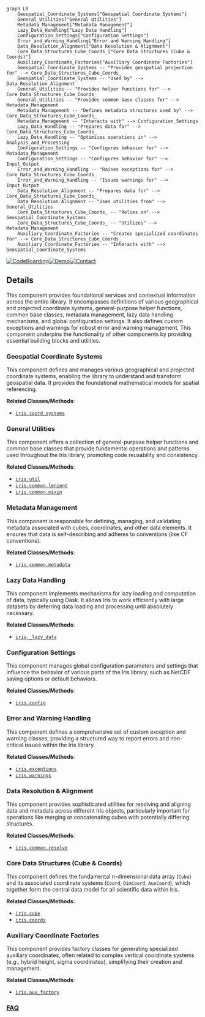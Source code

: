 ```mermaid
graph LR
    Geospatial_Coordinate_Systems["Geospatial Coordinate Systems"]
    General_Utilities["General Utilities"]
    Metadata_Management["Metadata Management"]
    Lazy_Data_Handling["Lazy Data Handling"]
    Configuration_Settings["Configuration Settings"]
    Error_and_Warning_Handling["Error and Warning Handling"]
    Data_Resolution_Alignment["Data Resolution & Alignment"]
    Core_Data_Structures_Cube_Coords_["Core Data Structures (Cube & Coords)"]
    Auxiliary_Coordinate_Factories["Auxiliary Coordinate Factories"]
    Geospatial_Coordinate_Systems -- "Provides geospatial projection for" --> Core_Data_Structures_Cube_Coords_
    Geospatial_Coordinate_Systems -- "Used by" --> Data_Resolution_Alignment
    General_Utilities -- "Provides helper functions for" --> Core_Data_Structures_Cube_Coords_
    General_Utilities -- "Provides common base classes for" --> Metadata_Management
    Metadata_Management -- "Defines metadata structures used by" --> Core_Data_Structures_Cube_Coords_
    Metadata_Management -- "Interacts with" --> Configuration_Settings
    Lazy_Data_Handling -- "Prepares data for" --> Core_Data_Structures_Cube_Coords_
    Lazy_Data_Handling -- "Optimizes operations in" --> Analysis_and_Processing
    Configuration_Settings -- "Configures behavior for" --> Metadata_Management
    Configuration_Settings -- "Configures behavior for" --> Input_Output
    Error_and_Warning_Handling -- "Raises exceptions for" --> Core_Data_Structures_Cube_Coords_
    Error_and_Warning_Handling -- "Issues warnings for" --> Input_Output
    Data_Resolution_Alignment -- "Prepares data for" --> Core_Data_Structures_Cube_Coords_
    Data_Resolution_Alignment -- "Uses utilities from" --> General_Utilities
    Core_Data_Structures_Cube_Coords_ -- "Relies on" --> Geospatial_Coordinate_Systems
    Core_Data_Structures_Cube_Coords_ -- "Utilizes" --> Metadata_Management
    Auxiliary_Coordinate_Factories -- "Creates specialized coordinates for" --> Core_Data_Structures_Cube_Coords_
    Auxiliary_Coordinate_Factories -- "Interacts with" --> Geospatial_Coordinate_Systems
```

[![CodeBoarding](https://img.shields.io/badge/Generated%20by-CodeBoarding-9cf?style=flat-square)](https://github.com/CodeBoarding/GeneratedOnBoardings)[![Demo](https://img.shields.io/badge/Try%20our-Demo-blue?style=flat-square)](https://www.codeboarding.org/demo)[![Contact](https://img.shields.io/badge/Contact%20us%20-%20contact@codeboarding.org-lightgrey?style=flat-square)](mailto:contact@codeboarding.org)

## Details

This component provides foundational services and contextual information across the entire library. It encompasses definitions of various geographical and projected coordinate systems, general-purpose helper functions, common base classes, metadata management, lazy data handling mechanisms, and global configuration settings. It also defines custom exceptions and warnings for robust error and warning management. This component underpins the functionality of other components by providing essential building blocks and utilities.

### Geospatial Coordinate Systems
This component defines and manages various geographical and projected coordinate systems, enabling the library to understand and transform geospatial data. It provides the foundational mathematical models for spatial referencing.


**Related Classes/Methods**:

- <a href="https://github.com/SciTools/iris/blob/main/lib/iris/coord_systems.py" target="_blank" rel="noopener noreferrer">`iris.coord_systems`</a>


### General Utilities
This component offers a collection of general-purpose helper functions and common base classes that provide fundamental operations and patterns used throughout the Iris library, promoting code reusability and consistency.


**Related Classes/Methods**:

- <a href="https://github.com/SciTools/iris/blob/main/lib/iris/util.py" target="_blank" rel="noopener noreferrer">`iris.util`</a>
- <a href="https://github.com/SciTools/iris/blob/main/lib/iris/common/lenient.py" target="_blank" rel="noopener noreferrer">`iris.common.lenient`</a>
- <a href="https://github.com/SciTools/iris/blob/main/lib/iris/common/mixin.py" target="_blank" rel="noopener noreferrer">`iris.common.mixin`</a>


### Metadata Management
This component is responsible for defining, managing, and validating metadata associated with cubes, coordinates, and other data elements. It ensures that data is self-describing and adheres to conventions (like CF conventions).


**Related Classes/Methods**:

- <a href="https://github.com/SciTools/iris/blob/main/lib/iris/common/metadata.py" target="_blank" rel="noopener noreferrer">`iris.common.metadata`</a>


### Lazy Data Handling
This component implements mechanisms for lazy loading and computation of data, typically using Dask. It allows Iris to work efficiently with large datasets by deferring data loading and processing until absolutely necessary.


**Related Classes/Methods**:

- <a href="https://github.com/SciTools/iris/blob/main/lib/iris/_lazy_data.py" target="_blank" rel="noopener noreferrer">`iris._lazy_data`</a>


### Configuration Settings
This component manages global configuration parameters and settings that influence the behavior of various parts of the Iris library, such as NetCDF saving options or default behaviors.


**Related Classes/Methods**:

- <a href="https://github.com/SciTools/iris/blob/main/lib/iris/config.py" target="_blank" rel="noopener noreferrer">`iris.config`</a>


### Error and Warning Handling
This component defines a comprehensive set of custom exception and warning classes, providing a structured way to report errors and non-critical issues within the Iris library.


**Related Classes/Methods**:

- <a href="https://github.com/SciTools/iris/blob/main/lib/iris/exceptions.py" target="_blank" rel="noopener noreferrer">`iris.exceptions`</a>
- <a href="https://github.com/SciTools/iris/blob/main/lib/iris/warnings.py" target="_blank" rel="noopener noreferrer">`iris.warnings`</a>


### Data Resolution & Alignment
This component provides sophisticated utilities for resolving and aligning data and metadata across different Iris objects, particularly important for operations like merging or concatenating cubes with potentially differing structures.


**Related Classes/Methods**:

- <a href="https://github.com/SciTools/iris/blob/main/lib/iris/common/resolve.py" target="_blank" rel="noopener noreferrer">`iris.common.resolve`</a>


### Core Data Structures (Cube & Coords)
This component defines the fundamental n-dimensional data array (`Cube`) and its associated coordinate systems (`Coord`, `DimCoord`, `AuxCoord`), which together form the central data model for all scientific data within Iris.


**Related Classes/Methods**:

- <a href="https://github.com/SciTools/iris/blob/main/lib/iris/cube.py" target="_blank" rel="noopener noreferrer">`iris.cube`</a>
- <a href="https://github.com/SciTools/iris/blob/main/lib/iris/coords.py" target="_blank" rel="noopener noreferrer">`iris.coords`</a>


### Auxiliary Coordinate Factories
This component provides factory classes for generating specialized auxiliary coordinates, often related to complex vertical coordinate systems (e.g., hybrid height, sigma coordinates), simplifying their creation and management.


**Related Classes/Methods**:

- <a href="https://github.com/SciTools/iris/blob/main/lib/iris/aux_factory.py" target="_blank" rel="noopener noreferrer">`iris.aux_factory`</a>




### [FAQ](https://github.com/CodeBoarding/GeneratedOnBoardings/tree/main?tab=readme-ov-file#faq)